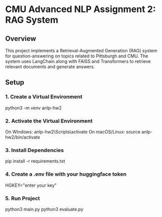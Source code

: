 # CMU Advanced NLP Assignment 2: RAG System

## Overview
This project implements a Retrieval-Augmented Generation (RAG) system for question-answering on topics related to Pittsburgh and CMU. The system uses LangChain along with FAISS and Transformers to retrieve relevant documents and generate answers.

## Setup

### 1. Create a Virtual Environment
python3 -m venv anlp-hw2

### 2. Activate the Virtual Environment
On Windows:
anlp-hw2\Scripts\activate
On macOS/Linux:
source anlp-hw2/bin/activate

### 3. Install Dependencies
pip install -r requirements.txt

### 4. Create a .env file with your huggingface token
HGKEY="enter your key"

### 5. Run Project
python3 main.py 
python3 evaluate.py

